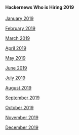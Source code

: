 #### Hackernews Who is Hiring 2019

[January 2019](https://news.ycombinator.com/item?id=18807017)

[February 2019](https://news.ycombinator.com/item?id=19055166)

[March 2019](https://news.ycombinator.com/item?id=19281834)

[April 2019](https://news.ycombinator.com/item?id=19543940)

[May 2019](https://news.ycombinator.com/item?id=19797594)

[June 2019](https://news.ycombinator.com/item?id=20083795)

[July 2019](https://news.ycombinator.com/item?id=20325925)

[August 2019](https://news.ycombinator.com/item?id=20584311)

[September 2019](https://news.ycombinator.com/item?id=20867123)

[October 2019]()

[November 2019]()

[December 2019]()
